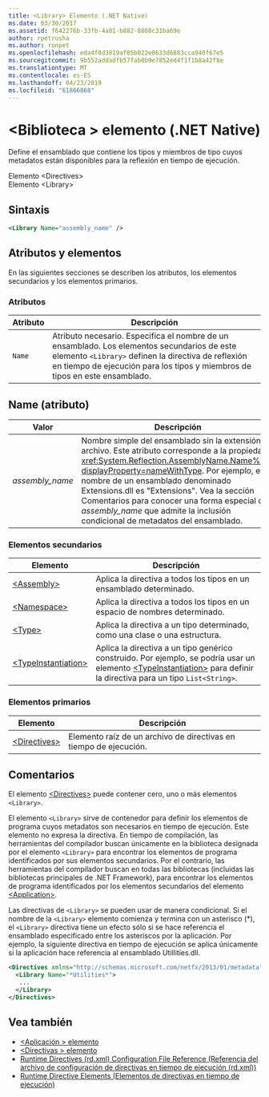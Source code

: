 ```yaml
---
title: <Library> Elemento (.NET Native)
ms.date: 03/30/2017
ms.assetid: f642276b-33fb-4a81-b882-8808c31ba69e
author: rpetrusha
ms.author: ronpet
ms.openlocfilehash: eda4f8d3819af05b022e0633d6883cca940f67e5
ms.sourcegitcommit: 9b552addadfb57fab0b9e7852ed4f1f1b8a42f8e
ms.translationtype: MT
ms.contentlocale: es-ES
ms.lasthandoff: 04/23/2019
ms.locfileid: "61866868"
---
```

# <a name="library-element-net-native"></a>\<Biblioteca > elemento (.NET Native)
Define el ensamblado que contiene los tipos y miembros de tipo cuyos metadatos están disponibles para la reflexión en tiempo de ejecución.  
  
 Elemento \<Directives>  
Elemento \<Library>  
  
## <a name="syntax"></a>Sintaxis  
  
```xml  
<Library Name="assembly_name" />  
```  
  
## <a name="attributes-and-elements"></a>Atributos y elementos  
 En las siguientes secciones se describen los atributos, los elementos secundarios y los elementos primarios.  
  
### <a name="attributes"></a>Atributos  
  
|Atributo|Descripción|  
|---------------|-----------------|  
|`Name`|Atributo necesario. Especifica el nombre de un ensamblado. Los elementos secundarios de este elemento `<Library>` definen la directiva de reflexión en tiempo de ejecución para los tipos y miembros de tipos en este ensamblado.|  
  
## <a name="name-attribute"></a>Name (atributo)  
  
|Valor|Descripción|  
|-----------|-----------------|  
|*assembly_name*|Nombre simple del ensamblado sin la extensión de archivo. Este atributo corresponde a la propiedad <xref:System.Reflection.AssemblyName.Name%2A?displayProperty=nameWithType>. Por ejemplo, el nombre de un ensamblado denominado Extensions.dll es "Extensions". Vea la sección Comentarios para conocer una forma especial de *assembly_name* que admite la inclusión condicional de metadatos del ensamblado.|  
  
### <a name="child-elements"></a>Elementos secundarios  
  
|Elemento|Descripción|  
|-------------|-----------------|  
|[\<Assembly>](../../../docs/framework/net-native/assembly-element-net-native.md)|Aplica la directiva a todos los tipos en un ensamblado determinado.|  
|[\<Namespace>](../../../docs/framework/net-native/namespace-element-net-native.md)|Aplica la directiva a todos los tipos en un espacio de nombres determinado.|  
|[\<Type>](../../../docs/framework/net-native/type-element-net-native.md)|Aplica la directiva a un tipo determinado, como una clase o una estructura.|  
|[\<TypeInstantiation>](../../../docs/framework/net-native/typeinstantiation-element-net-native.md)|Aplica la directiva a un tipo genérico construido. Por ejemplo, se podría usar un elemento [\<TypeInstantiation>](../../../docs/framework/net-native/typeinstantiation-element-net-native.md) para definir la directiva para un tipo `List<String>`.|  
  
### <a name="parent-elements"></a>Elementos primarios  
  
|Elemento|Descripción|  
|-------------|-----------------|  
|[\<Directives>](../../../docs/framework/net-native/directives-element-net-native.md)|Elemento raíz de un archivo de directivas en tiempo de ejecución.|  
  
## <a name="remarks"></a>Comentarios  
 El elemento [\<Directives>](../../../docs/framework/net-native/directives-element-net-native.md) puede contener cero, uno o más elementos `<Library>`.  
  
 El elemento `<Library>` sirve de contenedor para definir los elementos de programa cuyos metadatos son necesarios en tiempo de ejecución. Este elemento no expresa la directiva. En tiempo de compilación, las herramientas del compilador buscan únicamente en la biblioteca designada por el elemento `<Library>` para encontrar los elementos de programa identificados por sus elementos secundarios. Por el contrario, las herramientas del compilador buscan en todas las bibliotecas (incluidas las bibliotecas principales de .NET Framework), para encontrar los elementos de programa identificados por los elementos secundarios del elemento [\<Application>](../../../docs/framework/net-native/application-element-net-native.md).  
  
 Las directivas de `<Library>` se pueden usar de manera condicional. Si el nombre de la `<Library>` elemento comienza y termina con un asterisco (\*), el `<Library>` directiva tiene un efecto sólo si se hace referencia el ensamblado especificado entre los asteriscos por la aplicación. Por ejemplo, la siguiente directiva en tiempo de ejecución se aplica únicamente si la aplicación hace referencia al ensamblado Utillities.dll.  
  
```xml  
<Directives xmlns="http://schemas.microsoft.com/netfx/2013/01/metadata">  
  <Library Name="*Utilities*">  
   ...  
  </Library>  
</Directives>  
```  
  
## <a name="see-also"></a>Vea también

- [\<Aplicación > elemento](../../../docs/framework/net-native/application-element-net-native.md)
- [\<Directivas > elemento](../../../docs/framework/net-native/directives-element-net-native.md)
- [Runtime Directives (rd.xml) Configuration File Reference (Referencia del archivo de configuración de directivas en tiempo de ejecución (rd.xml))](../../../docs/framework/net-native/runtime-directives-rd-xml-configuration-file-reference.md)
- [Runtime Directive Elements (Elementos de directivas en tiempo de ejecución)](../../../docs/framework/net-native/runtime-directive-elements.md)
